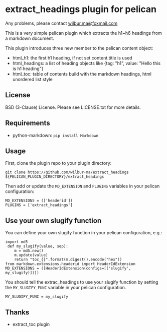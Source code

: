# extract_headings plugin for pelican

Any problems, please contact wilbur.ma@foxmail.com

This is a very simple pelican plugin which extracts the h1~h6 headings from a markdown document.

This plugin introduces three new member to the pelican content object:
*  html_h1: the first h1 heading, if not set content.title is used
*  html_headings: a list of heading objects like {tag: "h1", value: "Hello this is h1 heading"}
*  html_toc: table of contents build with the markdown headings, html unordered list style

## License

BSD (3-Clause) License. Please see LICENSE.txt for more details.

## Requirements

*  python-markdown: `pip install Markdown`

## Usage

First, clone the plugin repo to your plugin directory:

    git clone https://github.com/wilbur-ma/extract_headings ${PELICAN_PLUGIN_DIRECTORY}/extract_headings

Then add or update the `MD_EXTENSION` and `PLUGINS` variables in your pelican configuration:

    MD_EXTENSIONS = (['headerid'])
    PLUGINS = ['extract_headings']

## Use your own slugify function

You can define your own slugify function in your pelican configuration, e.g.:

    import md5 
     def my_slugify(value, sep):
        m = md5.new()
        m.update(value)
        return "toc_{}".format(m.digest().encode("hex"))
    from markdown.extensions.headerid import HeaderIdExtension
    MD_EXTENSIONS = ([HeaderIdExtension(configs=[('slugify', my_slugify)])])

You should tell the extrac_headings to use your slugify function by setting the `MY_SLUGIFY_FUNC` variable in your pelican configuration.

    MY_SLUGIFY_FUNC = my_slugify

## Thanks

*  extract_toc plugin

